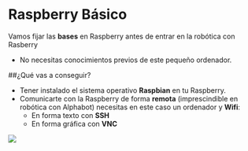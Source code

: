 # Raspberry Básico

Vamos fijar las **bases** en Raspberry antes de entrar en la robótica con Rasberry

* No necesitas conocimientos previos de este pequeño ordenador.

##¿Qué vas a conseguir?
 * Tener instalado el sistema operativo **Raspbian** en tu Raspberry.
 * Comunicarte con la Raspberry de forma **remota** (imprescindible en robótica con Alphabot) necesitas en este caso un ordenador y **Wifi**:
     * En forma texto con **SSH**
     * En forma gráfica con **VNC**  
    

![](https://www.raspberrypi.org/app/uploads/2018/03/770A5842-462x322.jpg)







